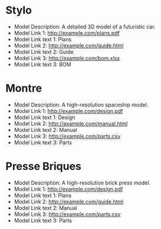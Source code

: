 # Stylo
- Model Description: A detailed 3D model of a futuristic car.
- Model Link 1: http://example.com/plans.pdf
- Model Link text 1: Plans
- Model Link 2: http://example.com/guide.html
- Model Link text 2: Guide
- Model Link 3: http://example.com/bom.xlsx
- Model Link text 3: BOM

# Montre
- Model Description: A high-resolution spaceship model.
- Model Link 1: http://example.com/design.pdf
- Model Link text 1: Design
- Model Link 2: http://example.com/manual.html
- Model Link text 2: Manual
- Model Link 3: http://example.com/parts.csv
- Model Link text 3: Parts

# Presse Briques
- Model Description: A high-resolution brick press model.
- Model Link 1: http://example.com/design.pdf
- Model Link text 1: Plans
- Model Link 2: http://example.com/guide.html
- Model Link text 2: Manual
- Model Link 3: http://example.com/parts.csv
- Model Link text 3: Parts